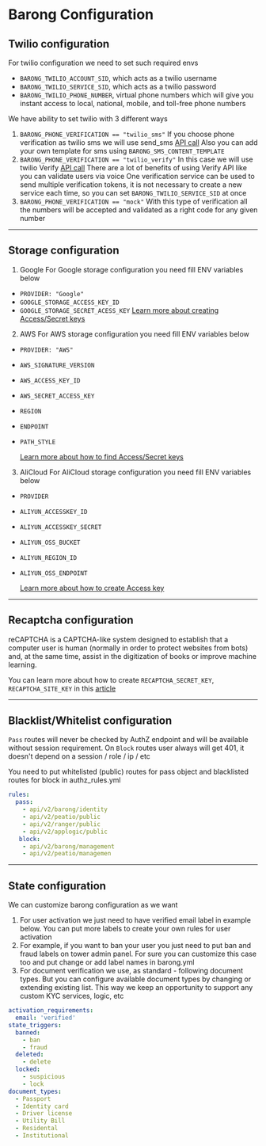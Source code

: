
# Barong Configuration
## Twilio configuration
For twilio configuration we need to set such required envs
- `BARONG_TWILIO_ACCOUNT_SID`, which acts as a twilio username
- `BARONG_TWILIO_SERVICE_SID`, which acts as a twilio password
- `BARONG_TWILIO_PHONE_NUMBER`, virtual phone numbers which will give you instant access to local, national, mobile, and toll-free phone numbers

We have ability to set twilio with 3 different ways
1. ```BARONG_PHONE_VERIFICATION == "twilio_sms"```
     If you choose phone verification as twilio sms we will use send_sms [API call](https://www.twilio.com/docs/sms/send-messages)
       Also you can add your own template for sms using `BARONG_SMS_CONTENT_TEMPLATE`
2. ```BARONG_PHONE_VERIFICATION == "twilio_verify"```
     In this case we will use twilio Verify [API call](https://www.twilio.com/docs/verify/api)
     There are a lot of benefits of using Verify API like you can validate users via voice
     One verification service can be used to send multiple verification tokens, it is not necessary to create a new service each time, so you can set ```BARONG_TWILIO_SERVICE_SID``` at once
3. ```BARONG_PHONE_VERIFICATION == "mock"```
     With this type of verification all the numbers will be accepted and validated as a right code for any given number

---
## Storage configuration
1. Google
For Google storage configuration you need fill  ENV variables below
- `PROVIDER: "Google"`
- `GOOGLE_STORAGE_ACCESS_KEY_ID`
- `GOOGLE_STORAGE_SECRET_ACESS_KEY`
  [Learn more about creating Access/Secret keys](https://bitmovin.zendesk.com/hc/en-us/articles/360001017393-How-can-I-create-Access-Secret-keys-for-Google-Cloud-Storage-)
2. AWS
For AWS storage configuration you need fill ENV variables below
- `PROVIDER: "AWS"`

- `AWS_SIGNATURE_VERSION`

- `AWS_ACCESS_KEY_ID`

- `AWS_SECRET_ACCESS_KEY`

- `REGION`

- `ENDPOINT`

- `PATH_STYLE`

  [Learn more about how to find Access/Secret keys](https://help.bittitan.com/hc/en-us/articles/115008255268-How-do-I-find-my-AWS-Access-Key-and-Secret-Access-Key-)
3. AliCloud
For AliCloud storage configuration you need fill ENV variables below
- `PROVIDER`
- `ALIYUN_ACCESSKEY_ID`
- `ALIYUN_ACCESSKEY_SECRET`
- `ALIYUN_OSS_BUCKET`
- `ALIYUN_REGION_ID`
- `ALIYUN_OSS_ENDPOINT`

  [Learn more about how to create Access key](https://www.alibabacloud.com/help/doc-detail/53045.htm)

---



## Recaptcha configuration

reCAPTCHA is a CAPTCHA-like system designed to establish that a computer user is human (normally in order to protect websites from bots) and, at the same time, assist in the digitization of books or improve machine learning. 

You can learn more about how to create ``RECAPTCHA_SECRET_KEY``, ``RECAPTCHA_SITE_KEY`` in this [article](https://writeup.xyz/how-to/google-recaptcha-v2-tutorial-3125/)

---

## Blacklist/Whitelist configuration

`Pass` routes will never be checked by AuthZ endpoint and will be available without session requirement. On `Block` routes user always will get 401, it doesn't depend on a session / role / ip / etc

You need to put whitelisted (public) routes for pass object and blacklisted routes for block in authz_rules.yml

```yml
rules:
  pass:
  	- api/v2/barong/identity
  	- api/v2/peatio/public
  	- api/v2/ranger/public
  	- api/v2/applogic/public
   block:
  	- api/v2/barong/management
  	- api/v2/peatio/managemen
```

---

## State configuration

We can customize barong configuration as we want

1. For user activation we just need to have verified email label in example below. You can put  more labels to create your own rules for user activation
2. For example, if you want to ban your user you just need to put ban and fraud labels on tower admin panel. For sure you can customize this case too and put change or add label names in barong.yml
3. For document verification we use, as standard - following document types. But you can configure available document types by changing or extending existing list. This way we keep an opportunity to support any custom KYC services, logic, etc

```yml
activation_requirements:
  email: 'verified'
state_triggers:
  banned:
    - ban
    - fraud
  deleted:
    - delete
  locked:
    - suspicious
    - lock
document_types:
  - Passport
  - Identity card
  - Driver license
  - Utility Bill
  - Residental
  - Institutional
```

